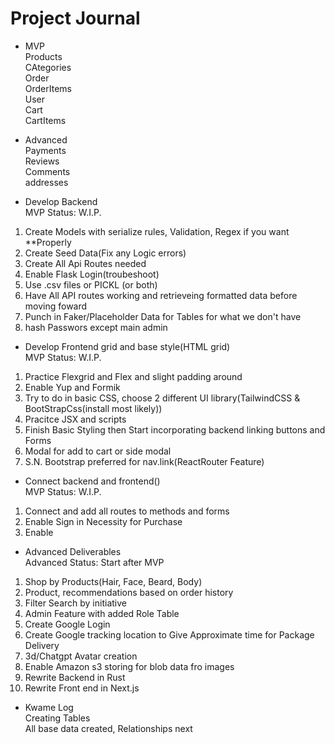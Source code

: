 # Project Journal 
<!-- Kwame Notes -->
<!-- Can use for one line break in sentences <li></li>, <br></br>, and <pre></pre> -->
<!-- Can use <p></p> tags to create newline and space between lines -->
<!-- <textarea></textarea> Opening text box -->
<!-- <span></span> and <style></style> for styling or id's and Class names-->


<p>

- MVP <br>
Products <br>
CAtegories <br>
Order <br>
OrderItems <br>
User <br>
Cart <br>
CartItems <br>

- Advanced <br>
Payments <br>
Reviews <br>
Comments <br>
addresses <br>

- Develop Backend <br>
MVP Status: W.I.P.<br>
<ol>
<li>Create Models with serialize rules, Validation, Regex if you want **Properly</li>
<li>Create Seed Data(Fix any Logic errors)</li>
<li>Create All Api Routes needed</li>
<li>Enable Flask Login(troubeshoot)</li>
<li>Use .csv files or PICKL (or both)</li>
<li>Have All API routes working and retrieveing formatted data before moving foward</li>
<li>Punch in Faker/Placeholder Data for Tables for what we don't have</li>
<li>hash Passwors except main admin</li>
</ol>

- Develop Frontend grid and base style(HTML grid)<br>
MVP Status: W.I.P.<br>
<ol>
<li>Practice Flexgrid and Flex and slight padding around</li>
<li>Enable Yup and Formik</li>
<li>Try to do in basic CSS, choose 2 different UI library(TailwindCSS & BootStrapCss(install most likely))</li>
<li>Pracitce JSX and scripts</li>
<li>Finish Basic Styling then Start incorporating backend linking buttons and Forms</li>
<li>Modal for add to cart or side modal</li>
<li>S.N. Bootstrap preferred for nav.link(ReactRouter Feature)</li>
</ol>

- Connect backend and frontend()<br>
MVP Status: W.I.P.<br>
<ol>
<li>Connect and add all routes to methods and forms</li>
<li>Enable Sign in Necessity for Purchase</li>
<li>Enable</li>
</ol>

- Advanced Deliverables<br>
Advanced Status: Start after MVP<br>
<ol>
<li>Shop by Products(Hair, Face, Beard, Body)</li>
<li>Product, recommendations based on order history</li>
<li>Filter Search by initiative</li>
<li>Admin Feature with added Role Table</li>
<li>Create Google Login</li>
<li>Create Google tracking location to Give Approximate time for Package Delivery</li>
<li>3d/Chatgpt Avatar creation</li>
<li>Enable Amazon s3 storing for blob data fro images</li>
<li>Rewrite Backend in Rust</li>
<li>Rewrite Front end in Next.js</li>
</ol>
</p>



- Kwame Log<br>
Creating Tables<br> 
All base data created, Relationships next<br>


<!-- ######################## Bold-Skin Product's  ######

Details: 
Skin: vitamin D, for Vitamin E. For all skin types, including sensitive skin. Clean, vegan, gluten-free , earth-conscious, & sustainable.
Hair Scalp: For all Hair/Scalp types, including sensitive scalps. Clean, vegan, gluten-free earth-conscious, & sustainable.
Scrubs: Powered by AHAs, fruit enzymes and sugar, this triple action scrub
Face & Beard: 
Body:  

How to Use(Accordion?) idk how i feel about it

#####################
##### Blueprint #####
#####################
############################### MAIN DISPLAY 
# name: Bold Beard Balm (Right)
# images: Beard Moisturizer (Left[ALL IMAGES])
# price: 24.99 (Right)
# quantity: 50 (Right)
# initiative: 
Gluten-Free, Contains Recylced Materials, Recyclebale, Non-comedogenic, Non-carcogenic, Vegan & Naturally Sourced

############################### DETAILS DISPLAY
# Elevator Pitch/One word description:
"
Think of a Product that makes your beard turn heads, a moisturizer that makes you beard as shiny as the diamonds on your jewelry. 
"
# description2: 
"
Find out how great your beard can look. When you use our Bold Beard Balm to shape, smooth and define facial hair. Beard hair should be moisturized regularly to foster growth. Our beard balm works on beards of all types, from loose and wavy Easy-to-tame beards and it's especially great for Hard-to-tame beards that require a bit of taming before you head out. It seal's lasting & nourishing moisture in using tested vegan & oils. Bold Beard-Balm requires little amounts for use, all while having a very consistent spread. Bold Beard-Balm has dense and tacky consistency, which is a big assist when it comes to shaping and defining your beard look. We Know You will Love it! 
"
# Application: 
"
Use a Bold Comb and Apply to Already Lightly combed and wet beard
"
# storage: 
" Store in Cool-dry Area " 

############################# INGREDIENTS DISPLAY 
# ingredients: 
Castor Seed Oil, Shea Butter, Grape Seed oil, Candelilla Wax, Coconut oil, Carnauba Wax, Hydrogenated Castor oil, Passion Fruit Seed Oil, Argan Kernel Oil, Tea Tree Leaf Oil, Palm oil, Omega-3 oils, Fragrance 


###### Done #####

# name: "BoldSkin Wavy Curl Comb" (Zebra and Black)
# images: 3a "Black" Comb, 3a "Zebra" Comb 
# price: 24.99
# quantity: 50
# initiative: 
Recyclebale, Non-comedogenic, Non-carcogenic, Cruelty-free, Vegan & Naturally Sourced
# Elevator Pitch: 
"
Imagine a looking at a person with gorgeous hair and they pull out this stylish comb and you can't stop staring because you don't know which looks better, now imagine your that person being stared at is you. 
"
# description:
"
Comb designed to help get those wavy curls mositurized, untangled and ready for events of all types. 
" 
# ingredients: Contains Recylced Materials, Non-Carcengonic ink 
# storage: "Please do not drop boiling water or store in Heavy Sunlight for Extended Periods at a time" 

# name: "3c Bold Comb" 
# images: 3c comb Front, 3c comb Back  
# price: 24.99
# quantity: 50
# initiative: Gluten-Free, Contains Recylced Materials, Recyclebale, Non-comedogenic, Non-carcogenic
# Elevator pitch:
"Think of a 3c comb that doesn't pull on your scalp and make you go to bed with a tender scalp and is ethically sourced"
# description: 
"
Comb designed to help mositurize and get threw those tight curls in a easy and painless way , untangled and ready for events of all types
"
# ingredients: Contains Recylced Materials, Non-Carcengonic ink 
# storage: "Please do not drop boiling water or store in Heavy Sunlight for Extended Periods at a time"


# name: BoldSkin Soft Brush
# image: Bamboo "Soft" Bristle Brushes
# price: 24.99
# quantity: 50
# Elevator Pitch:
" Ethically Sourced, durable, sustainable, and pocketable high-quality soft bristle brush "
# description: 
"
Made out of the strongest and sustainable Wood on the planet, Recylcled-Bamboo, Paired with thousands of Non-Cruelty, Boar-Bristle Brushes. Boar-bristle brushes are know for their exceptional smoothing and shine-enhancing abilities. Built to last and built to apply the last brushes needed on any wave stlye
"
# initiative: 
Contains Recylced Materials, Recyclebale, Non-carcogenic, Vegan & Cruelty free, Personal Care, Clean & Naturally Derived
# ingredients: Cleanly-sourced and Reused-Bamboo, Cruelty-free Boar-Bristle Brushes
# storage: 
"Regularly clean bristles every 3 months.
Do not soak or leave wood in Water for long perids of Time"


############### Jogger sets 
# name: "BoldSkin" jogger set (Beige)
# images: Beige Jogger (Front and Back)
# price: 89.99
# quantity: 50
# Elevator Pitch: 
"A Cozy Slip-in Jogger made from recycled and ethically sourced cotton, that you will never want to take off. Oh did i mention it look's really good on you To?"
# description: 
"
Created in a cruelty free enviornment and made from ethically and reycled sourced cotton and hemp. 
A stylish and concious way to end the Fast Fashion Trend that is slowly killling our planet. 
"
# initiative: 
Gluten-Free, Contains Recylced and Cruelty Free Cotton, Recyclebale, Non-comedogenic, Non-carcogenic
# ingredients: Cotton & hemp
# storage: 
Wash on Slow, on cold and Warm and Please AirDry


############################ Make T-shirt Route with options
# Images: LightGrey_T(Front and Back)
# name: BoldSkin Grey T-shirt
# description: 
"
Created in a cruelty free enviornment and made from ethically and reycled sourced cotton and hemp. 
A stylish and concious way to end the Fast Fashion Trend that is slowly killling our planet. 
"
# price: 34.99
# quantity: 50
# initiative: Gluten-Free, Contains Recylced Materials, Recyclebale, Non-comedogenic, Non-carcogenic, Cruelty-free, Vegan & Naturaly Sourced 
# ingredients: Cotton & hemp
# storage: 
Wash on Slow, on cold and Warm and Please AirDry

# Images: White_T(Front and Back)
# name: BoldSkin White T-shirt
# price: 27.99
# quantity: 50
# initiative: Gluten-Free, Contains Recylced Materials, Recyclebale, Non-comedogenic, Non-carcogenic, Cruelty-free, Vegan & Naturaly Sourced 
# description: 
"
Created in a cruelty free enviornment and made from ethically and reycled sourced cotton and hemp. 
A stylish and concious way to end the Fast Fashion Trend that is slowly killling our planet. 
"
# ingredients: 
Gluten-Free, Contains Recylced and Cruelty Free Cotton, Recyclebale, Non-comedogenic, Non-carcogenic
# ingredients: Cotton & hemp
# storage: 
Wash on Slow, on cold and Warm and Please AirDry

# name: BoldSkin Black T-shirt
# Images: Black_T(Front and Back)
# price: 29.99
# quantity: 50
# initiative: Contains Recylced and Cruelty Free Cotton, Recyclebale, Non-comedogenic, Non-carcogenic, Cruelty-free, Vegan & Naturaly Sourced 
# description: 
"
Created in a cruelty free enviornment and made from ethically and reycled sourced cotton and hemp. 
A stylish and concious way to end the Fast Fashion Trend that is slowly killling our planet. 
"
# ingredients: Cotton & hemp
# storage: 
Wash on Slow, on cold and Warm and Please AirDry

################################# Loc's 
# name: Locced-In Styling Gel 
# Images: Loc's/Braid Styling Gel (mango scented)
# price: 14.99
# quantity: 50
# initiative: Gluten-Free, Contains Recylced Materials, Recyclebale, Non-comedogenic, Non-carcogenic, Cruelty-free, Vegan & Naturaly Sourced 
# description: 
"
Naturally sourced loc gel designed for resistant and Hard to Hold Locks and Hair. Maintains locks, twists and naturals. Holds resistant, color, treated and grey hair. No flaking, no build up, no alcohol. Defines natural curl pattern.
" 
# application :
" Wash and condition Hair. Get prepartion's for Styling add gel as you apply style."
# ingredients:  
Water, Carbomer, Triethanolamine, Soy Bean Oil, VP/DMAPA and Acrylates Copolymer Styrene/Acrylate Copolymer, Yarrow Roots Extract, Rosemary Extract, Nettle Extract, Caprylyl Glycol Phenoxyethanol, Fragrance
# storage:
keep in cool & non-humid Area. 

# name: Smell Good Lotion(or Butter )
# Images: Body fragranced lotion (3 different types)
# price: 19.99
# quantity: 50
# initiative: Gluten-Free, Contains Recylced Materials, Recyclebale, Non-comedogenic, Non-carcogenic, Cruelty-free, Vegan & Naturaly Sourced 
# Elevator Pitch: ""
# description: 
"
Made with all skin type's in mind, oily, coarse, soft, and sensitive. Apply across body and watch the magic happen as you skin get's a Deep hydration and and noursihment. Made with skin revitalization in mind. Fragrance and nourish your body with this curated whipped Smell Good lotion loaded with nearly 25% rich butters and restorative tropical oils and extracts.
As men we have a teendency to get up and Go but after 1-3 application's of this butter, your partner and your skin will thank you and we highly expect you to become a returning customer!
"
# appliation: 
for best result when applied to damp skin

# ingredients:
Kalahari Melon oil, Sorrel oil, Baobab oil, Sunflower oil, Rice Bran oil, Coconut oil, Jojoba oil, Shea Butter, Mango butter, Frangrance
# storage: 
Store in a low humid & cool Dry Place 

# name: Feel Good Deodorant
# Images: Deodorant (3 different scents)(Bourbon, Palm Tree, PlayMaker)
# initiative: Gluten-Free, Contains Recylced Materials, Recyclebale, Non-comedogenic, Non-carcogenic
# price: 14.99
# quantity: 50
# Elevator Pitch: ""
# description: 
"
Smell good and forget the things that make you stress with out Feel Good Deodorant made with sustainability in mind and 99% plastic free. Our high-performance formula is naturally derived, clean, vegan & dermatologist-tested—formulated without parabens, phthalates and silicones. Our nature-inspired scents are bold, fresh, memorable and created with upcycled ingredients and essential oils. Made for all type's of men wether it's All day constructuion or desk work. Your partner will thank you, and your Mom will ask "What are you wearing? Smells Good. Guaranteed." 
"
# ingredients: Hemp, Coconut oil, Rosemary Extract, Arrowroot Powder, Shea Butter, Sunflower Seed Wax, Candelilla Wax, (Rosemary) Flower Extract, Soybean oil, Lavandin Oil, Basil Oil, Geranium Oil, Rosemary Oil and Fragrance
# storage:
 
# name: Hair growth oil
# Images: Hair Growth oil
# price: 
# quantity: 50
# Elevator Pitch: 
""
# description: 
"
Male pattern badness is a real thing alot majority of men suffer from it in some form, wether it be in your face or starting to persist and yes you used to have a beautiful full head of hair in you 20's but to restore that scalp right now to that legally draftable glory try our Follicle Stimulating, DHT Blocking, Hair growth tested-oil formula, to achieve the fastest and heathiest hair growth possible. Sustainably hand blended and has regrown Hair of ALl types and all genders also promotes excelled hair growth.   
"
# application: "Apply 3 times a week before washing, Use our BoldSkin Shampoo & cleanse scalp"
# Roller once a week to stimulate your follicles.
# Use our Shmapoo and CLeanse your scalp
# initiative: Gluten-Free, Recyclebale, Non-comedogenic, Non-carcogenic, Vegan, Cruelty Free & Ethically Sourced 
# ingredients:
jojoba oil, Rosemary oil, Green Coffee Bean Oil, peppermint oil, Pumpkin Seed oil, Argan Oil, Tea Tree Oil, Lavendar Oil   
# storage: 
Store in cool Dry place and Keep away from Sunlight 

# HAIR GROWTH SCIENCE(Actually Real)
Researchers found in this study, which compared Rosemary Oil to Minoxidil (the active ingredient in Rogaine) that the natural remedy was just as effective OTC drug. Caffeine can help decrease DHT and increase growth factors as shown in this study. In another study they even boldly state in their title that "Peppermint Oil Promotes Hair Growth Without Toxic Signs"! There was even a randomized double blind trial that showedlavender, rosemary, thyme, cedarwood  essential oils to be a safe and effective treatment of Alopecia Areata! Pumpkin seed oil can help reduce DHT and the study shows that it “provides evidence of a promising potential role of PSO in treating Female Pattern Hair Loss”. This shows us that natural remedies can be just as effective than the OTC in helping to promote hair growth and prevent hair loss!

############### Needed Products 
# images: Bold Scalp Conditioner 
# name: BoldSkin Hard Brush
# description: 
# price: 24.99
# quantity: 50
# initiative: Gluten-Free, Contains Recylced Materials, Recyclebale, Non-comedogenic, Non-carcogenic
# ingredients: 
# storage:

# images: Bold Scalp exfoiliater 
# name: BoldSkin Hard Brush
# description: 
# price: 24.99
# quantity: 50
# initiative: Gluten-Free, Contains Recylced Materials, Recyclebale, Non-comedogenic, Non-carcogenic
# ingredients: 
# storage:

# images: Bold Face Scrub
# name: BoldSkin Hard Brush
# description: 
# price: 24.99
# quantity: 50 
# initiative: Gluten-Free, Contains Recylced Materials, Recyclebale, Non-comedogenic, Non-carcogenic
# ingredients: 
# storage:

# images: Bold Face Exfoiliater
# name: BoldSkin Hard Brush
# description: 
# price: 24.99
# quantity: 50
# initiative: Gluten-Free, Contains Recylced Materials, Recyclebale, Non-comedogenic, Non-carcogenic
# ingredients: 
# storage:

# images: Bold Face Moisturizer
# name: BoldSkin Hard Brush
# description: 
# price: 24.99
# quantity: 50
# initiative: Gluten-Free, Contains Recylced Materials, Recyclebale, Non-comedogenic, Non-carcogenic
# ingredients: 
# storage:

# images: Beard Wash
# name: BoldSkin Hard Brush
# description: 
# price: 24.99
# quantity: 50
# initiative: Gluten-Free, Contains Recylced Materials, Recyclebale, Non-comedogenic, Non-carcogenic
# ingredients: 
# storage:

# images: Beard Exfoilater
# name: BoldSkin Hard Brush
# description: 
# price: 24.99
# quantity: 50
# initiative: Gluten-Free, Contains Recylced Materials, Recyclebale, Non-comedogenic, Non-carcogenic
# ingredients: 
# storage:


# images: Bold Skin Scrub
# name: BoldSkin Hard Brush
# description: 
# price: 24.99
# quantity: 50
# initiative: Gluten-Free, Contains Recylced Materials, Recyclebale, Non-comedogenic, Non-carcogenic
# ingredients: 
# storage:

# images: Bold Skin Wash 
# name: BoldSkin Hard Brush
# description: 
# price: 24.99
# quantity: 50
# initiative: Gluten-Free, Contains Recylced Materials, Recyclebale, Non-comedogenic, Non-carcogenic
# ingredients: 
# storage:

###########################
### ME BEING SUPER EXTRA ##
###########################
# images: Bold Skin Bluetooth Clippers 
# images: Bold Skin Razer
# images: Bold SKin Shaving Gel
# images: Acv rinse
# images: beard balm
# images: Scalp exfoilater (For troublesome or oily scalps)

# images: Comb (Thick, Fine, Medium)
# name: BoldSkin Hard Brush
# description: 
# price: 24.99
# quantity: 50
# initiative: Gluten-Free, Contains Recylced Materials, Recyclebale, Non-comedogenic, Non-carcogenic
# ingredients: 
# storage:

# images: Summer grey jogger set
# name: BoldSkin Summer set
# description: 
# price: 59.99
# quantity: 50
# initiative: Gluten-Free, Contains Recylced Materials, Recyclebale, Non-comedogenic, Non-carcogenic
# ingredients: 
# storage:

# images: Bold Man's Comb (fine & Bold) 
# name: " "BoldSkin" Comb" (Card for each Type or Dropdown )
# description: 
"
 Comb hust ethically Sorced 
"
# price: 19.99
# quantity: 50
# initiative: 
Contains Recylced Materials, Recyclebale, Non-carcogenic, Vegan & Cruelty free, Personal Care, Clean & Naturally Derived
# ingredients: 
# storage: "Please do not drop boiling water or store in Heavy Sunlight for Extended Periods at a time"

# images: Loc's Moisturizer
# name: Loc 
# description: 
# price: 24.99
# quantity: 50
# initiative: Gluten-Free, Contains Recylced Materials, Recyclebale, Non-comedogenic, Non-carcogenic
# ingredients: 
# storage:

# images: Loc's scalp oil (hair growth oil)
# name: BoldSkin Hard Brush
# description: 
# price: 24.99
# quantity: 50
# initiative: Gluten-Free, Contains Recylced Materials, Recyclebale, Non-comedogenic, Non-carcogenic
# ingredients: 
# storage:

# images: Loc's Shiner
# name: BoldSkin Hard Brush
# description: 
# price: 24.99
# quantity: 50
# initiative: Gluten-Free, Contains Recylced Materials, Recyclebale, Non-comedogenic, Non-carcogenic
# ingredients: 
# storage:

# images: Hair pins (For styling???)
# name: BoldSkin Hard Brush
# description: 
# price: 24.99
# quantity: 50
# initiative: Gluten-Free, Contains Recylced Materials, Recyclebale, Non-comedogenic, Non-carcogenic
# ingredients: 
# storage:

# images: Concealer per skin color (create skin palettes for site) (Unsure)
# name: BoldSkin Hard Brush
# description: 
# price: 24.99
# quantity: 50
# initiative: Gluten-Free, Contains Recylced Materials, Recyclebale, Non-comedogenic, Non-carcogenic
# ingredients: 
# storage:

# image: Hard Bristle Brushes (Needed)
# name: BoldSkin Hard Brush
# description: 
# price: 24.99
# quantity: 50
# initiative: Gluten-Free, Contains Recylced Materials, Recyclebale, Non-comedogenic, Non-carcogenic
# ingredients:
# storage: 
  -->